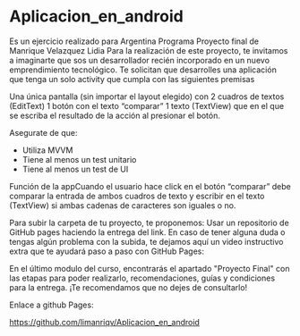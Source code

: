 # Aplicacion_en_android
Es un ejercicio realizado para Argentina Programa
Proyecto final de Manrique Velazquez Lidia
Para la realización de este proyecto, te invitamos a imaginarte que sos un desarrollador recién incorporado en un nuevo emprendimiento tecnológico. Te solicitan que desarrolles una aplicación que tenga un solo activity que cumpla con las siguientes premisas

Una única pantalla (sin importar el layout elegido) con
2 cuadros de textos (EditText) 
1 botón con el texto “comparar”
1 texto (TextView) que en el que se escriba el resultado de la acción al presionar el botón.

Asegurate de que:
- Utiliza MVVM
- Tiene al menos un test unitario
- Tiene al menos un test de UI

Función de la appCuando el usuario hace click en el botón “comparar” debe comparar la entrada de ambos cuadros de texto y escribir en el texto (TextView) si ambas cadenas de caracteres son iguales o no.

Para subir la carpeta de tu proyecto, te proponemos:
Usar un repositorio de GitHub pages haciendo la entrega del link. 
En caso de tener alguna duda o tengas algún problema con la subida, te dejamos aquí un video instructivo extra que te ayudará paso a paso con GitHub Pages: 

En el último modulo del curso, encontrarás el apartado "Proyecto Final" con las etapas para poder realizarlo, recomendaciones, guías y condiciones para la entrega. ¡Te recomendamos que no dejes de consultarlo!

Enlace a github Pages:

https://github.com/limanriqv/Aplicacion_en_android
